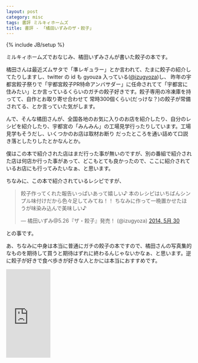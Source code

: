```yaml
---
layout: post
category: misc
tags: 書評 ミルキィホームズ
title: 書評 - 「橘田いずみのザ・餃子」
---
```

{% include JB/setup %}

ミルキィホームズでおなじみ、橘田いずみさんが書いた餃子の本です。

橘田さんは最近ズムサタで「準レギュラー」とか言われて、たまに餃子の紹介してたりしますし、twitter の id も gyouza 入っている([@izugyoza](https://twitter.com/izugyoza))し、
昨年の宇都宮餃子祭りで「宇都宮餃子PR特命アンバサダー」に任命されてて「宇都宮に住みたい」とか言っているくらいのガチの餃子好きです。餃子専用の冷凍庫を持ってて、自作とお取り寄せ合わせて
常時300個くらい(だっけな？)の餃子が常備されてる、とか言っていた気がします。

んで、そんな橘田さんが、全国各地のお気に入りのお店を紹介したり、自分のレシピを紹介したり、宇都宮の「みんみん」の工場見学行ったりしています。工場見学もそうだし、いくつかのお店は取材お断り
だったところを通い詰めて口説き落としたりしたとかなんとか。

僕はこの本で紹介された店はまだ行った事が無いのですが、別の番組で紹介された店は何店か行った事があって、どこもとても良かったので、ここに紹介されているお店にも行ってみたいなぁ、と思います。

ちなみに、この本で紹介されているレシピですが、

<blockquote class="twitter-tweet" lang="ja"><p>餃子作ってくれた報告いっぱいあって嬉しい♪&#10;本のレシピはいちばんシンプル味付けだから色々足してみてね！！&#10;ちなみに作って一晩置かせたほうが味染み込んで美味しい♪</p>&mdash; 橘田いずみ@5.26『ザ・餃子』発売！ (@izugyoza) <a href="https://twitter.com/izugyoza/statuses/472221503035932672">2014, 5月 30</a></blockquote>
<script async src="//platform.twitter.com/widgets.js" charset="utf-8"></script>

との事です。

あ、ちなみに中身は本当に普通にガチの餃子の本ですので、橘田さんの写真集的なものを期待して買うと期待はずれに終わるんじゃないかなぁ、と思います。逆に餃子が好きで食べ歩きが好きな人とかには本当におすすめです。

<iframe src="http://rcm-fe.amazon-adsystem.com/e/cm?t=tsucchisblog-22&o=9&p=8&l=as1&asins=4048994042&ref=qf_sp_asin_til&fc1=000000&IS2=1&lt1=_blank&m=amazon&lc1=0000FF&bc1=000000&bg1=FFFFFF&f=ifr" style="width:120px;height:240px;" scrolling="no" marginwidth="0" marginheight="0" frameborder="0"></iframe>


